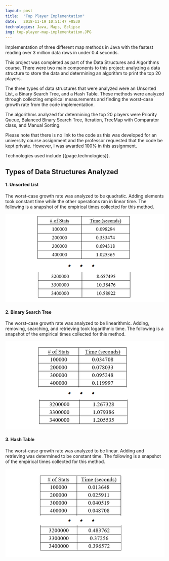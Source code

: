 ```yaml
---
layout: post
title:  "Top Player Implementation"
date:   2018-11-19 10:51:47 +0530
technologies: Java, Maps, Eclipse
img: top-player-map-implementation.JPG
---
```


Implementation of three different map methods in Java with the fastest reading over 3 million data rows in under 0.4 seconds.

This project was completed as part of the Data Structures and Algorithms course. There were two main components to this project: analyzing a data structure to store the data and determining an algorithm to print the top 20 players.

The three types of data structures that were analyzed were an Unsorted List, a Binary Search Tree, and a Hash Table. These methods were analyzed through collecting empirical measurements and finding the worst-case growth rate from the code implementation. 

The algorithms analyzed for determining the top 20 players were Priority Queue, Balanced Binary Search Tree, Iteration, TreeMap with Comparator class, and Manual Sorting.

Please note that there is no link to the code as this was developed for an university course assignment and the professor requested that the code be kept private. However, I was awarded 100% in this assignment. 

Technologies used include {{page.technologies}}. 

## Types of Data Structures Analyzed

#### 1. Unsorted List
The worst-case growth rate was analyzed to be quadratic. Adding elements took constant time while the other operations ran in linear time. The following is a snapshot of the empirical times collected for this method.

<p float="center">
  <img src="../images/top-player-map-implementation/meth-1-unsorted-list.png"/>
</p>

#### 2. Binary Search Tree
The worst-case growth rate was analyzed to be linearithmic. Adding, removing, searching, and retrieving took logarithmic time. The following is a snapshot of the empirical times collected for this method.

<p float="center">
  <img src="../images/top-player-map-implementation/meth-2-binary-tree.png"/>
</p>

#### 3. Hash Table
The worst-case growth rate was analyzed to be linear. Adding and retrieving was determined to be constant time. The following is a snapshot of the empirical times collected for this method.

<p float="center">
  <img src="../images/top-player-map-implementation/meth-3-hash-table.png"/>
</p>